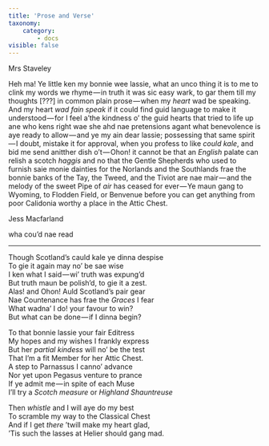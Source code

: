 ```yaml
---
title: 'Prose and Verse'
taxonomy:
    category:
        - docs
visible: false
---
```


<div class="author">Mrs Staveley</div>

Heh ma! Ye little ken my bonnie wee lassie, what an unco thing it is to me to clink my words we rhyme — in truth it was sic easy wark, to gar them till my thoughts <span data-tippy="Illegible" class="red">[???]</span> in common plain prose — when my *heart* wad be speaking. And my heart *wad fain speak* if it could find guid language to make it understood — for I feel a’the kindness o’ the guid hearts that tried to life up ane who kens right wae she ahd nae pretensions agant what benevolence is aye ready to allow — and ye my ain dear lassie; possessing that same spirit — I doubt, mistake it for approval, when you profess to like *could kale*, and bid me send anitther dish o’t — Ohon! it cannot be that an *English* palate can relish a scotch *haggis* and no that the Gentle Shepherds who used to furnish saie monie dainties for the Norlands and the Southlands frae the bonnie banks of the Tay, the Tweed, and the Tiviot are nae mair — and the melody of the sweet Pipe of *air* has ceased for ever — Ye maun gang to Wyoming, to Flodden Field, or Benvenue before you can get anything from poor Calidonia worthy a place in the Attic Chest.   
  
Jess Macfarland  
  
wha cou’d nae read  
  
---
  
Though Scotland’s cauld kale ye dinna despise  
To gie it again may no’ be sae wise  
I ken what I said — wi’ truth was expung’d  
But truth maun be polish’d, to gie it a zest.  
Alas! and Ohon! Auld Scotland’s pair gear  
Nae Countenance has frae the *Graces* I fear  
What wadna’ I do! your favour to win?  
But what can be done — if I dinna begin?  
  
To that bonnie lassie your fair Editress  
My hopes and my wishes I frankly express  
But her *partial kindess* will no’ be the test  
That I’m a fit Member for <span data-tippy="the" class="green">her</span> Attic Chest.  
A step to Parnassus I canno’ advance  
Nor yet upon Pegasus venture to prance  
If ye admit me — in spite of each Muse  
I’ll try a *Scotch measure* or *Highland Shauntreuse*  
  
Then *whistle* and I will aye do my best  
To scramble my way to the <span data-tippy="Attic" class="green">Classical</span> Chest  
And if I get *there* ’twill make my heart glad,  
’Tis such the lasses at Helier should gang mad.